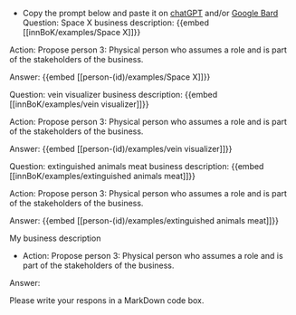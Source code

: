 - Copy the prompt below and paste it on [chatGPT](https://chat.openai.com) and/or [Google Bard](https://bard.google.com/chat)
Question: Space X business description:
{{embed [[innBoK/examples/Space X]]}}

Action: Propose person 3: Physical person who assumes a role and is part of the stakeholders of the business.

Answer:
{{embed [[person-(id)/examples/Space X]]}}

Question: vein visualizer business description:
{{embed [[innBoK/examples/vein visualizer]]}}

Action: Propose person 3: Physical person who assumes a role and is part of the stakeholders of the business.

Answer:
{{embed [[person-(id)/examples/vein visualizer]]}}

Question: extinguished animals meat business description:
{{embed [[innBoK/examples/extinguished animals meat]]}}

Action: Propose person 3: Physical person who assumes a role and is part of the stakeholders of the business.

Answer:
{{embed [[person-(id)/examples/extinguished animals meat]]}}



My business description

<CONTEXT>

- Action:
Propose person 3: Physical person who assumes a role and is part of the stakeholders of the business.

Answer:

Please write your respons in a MarkDown code box.



